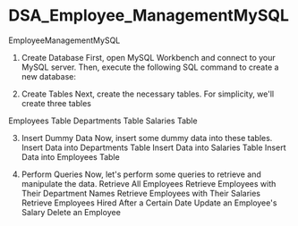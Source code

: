 # DSA_Employee_ManagementMySQL

EmployeeManagementMySQL
1. Create Database
First, open MySQL Workbench and connect to your MySQL server. Then, execute the following SQL command to create a new database:

2. Create Tables
Next, create the necessary tables. For simplicity, we'll create three tables

Employees Table
Departments Table
Salaries Table

3. Insert Dummy Data
Now, insert some dummy data into these tables.
Insert Data into Departments Table
Insert Data into Salaries Table
Insert Data into Employees Table

4. Perform Queries
Now, let's perform some queries to retrieve and manipulate the data.
Retrieve All Employees
Retrieve Employees with Their Department Names
Retrieve Employees with Their Salaries
Retrieve Employees Hired After a Certain Date
Update an Employee's Salary
Delete an Employee
